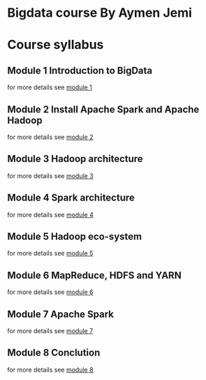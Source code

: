 # Bigdata course By Aymen Jemi

# Course syllabus

## Module 1 Introduction to BigData

for more details see [module 1](module_1.md)

## Module 2 Install Apache Spark and Apache Hadoop

for more details see [module 2](module_2.md)

## Module 3 Hadoop architecture

for more details see [module 3](module_3.md)

## Module 4 Spark architecture

for more details see [module 4](module_4.md)

## Module 5 Hadoop eco-system

for more details see [module 5](module_5.md)

## Module 6 MapReduce, HDFS and YARN

for more details see [module 6](module_6.md)

## Module 7 Apache Spark 

for more details see [module 7](module_7.md)

## Module 8 Conclution

for more details see [module 8](module_8.md)